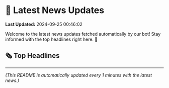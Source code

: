 # 📰 Latest News Updates
**Last Updated:** 2024-09-25 00:46:02

Welcome to the latest news updates fetched automatically by our bot! Stay informed with the top headlines right here. 🚀

## 🗞️ Top Headlines

---
*(This README is automatically updated every 1 minutes with the latest news.)*
